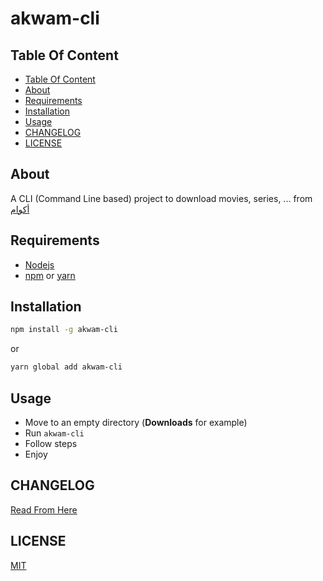 <h1>akwam-cli</h1>

## Table Of Content
- [Table Of Content](#table-of-content)
- [About](#about)
- [Requirements](#requirements)
- [Installation](#installation)
- [Usage](#usage)
- [CHANGELOG](#changelog)
- [LICENSE](#license)

## About
A CLI (Command Line based) project to download movies, series, ... from [أكوام](https://old.akwam.co)

## Requirements
- [Nodejs](https://nodejs.org/en/)
- [npm](https://www.npmjs.com/) or [yarn](https://yarnpkg.com/)

## Installation
```sh
npm install -g akwam-cli
```
or
```sh
yarn global add akwam-cli
```

## Usage
- Move to an empty directory (**Downloads** for example)
- Run `akwam-cli`
- Follow steps
- Enjoy

## CHANGELOG
[Read From Here](./CHANGELOG.md)

## LICENSE
[MIT](./LICENSE)